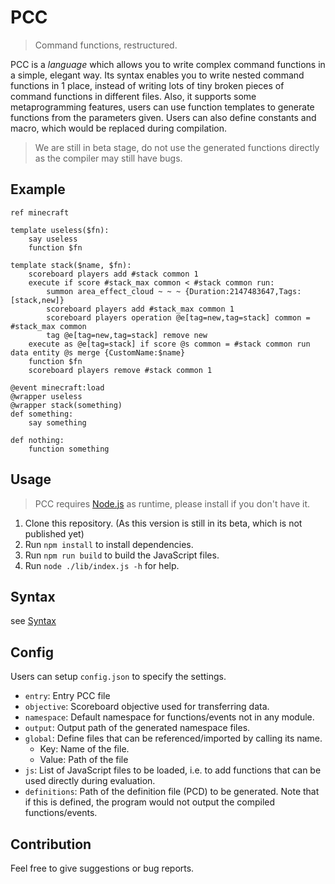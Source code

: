# PCC

> Command functions, restructured.

PCC is a *language* which allows you to write complex command functions in a simple, elegant way.
Its syntax enables you to write nested command functions in 1 place, instead of writing lots of tiny broken pieces of command functions in different files.
Also, it supports some metaprogramming features, users can use function templates to generate functions from the parameters given.
Users can also define constants and macro, which would be replaced during compilation.

> We are still in beta stage, do not use the generated functions directly as the compiler may still have bugs.

## Example
```
ref minecraft

template useless($fn):
    say useless
    function $fn

template stack($name, $fn):
    scoreboard players add #stack common 1
    execute if score #stack_max common < #stack common run:
        summon area_effect_cloud ~ ~ ~ {Duration:2147483647,Tags:[stack,new]}
        scoreboard players add #stack_max common 1
        scoreboard players operation @e[tag=new,tag=stack] common = #stack_max common
        tag @e[tag=new,tag=stack] remove new
    execute as @e[tag=stack] if score @s common = #stack common run data entity @s merge {CustomName:$name}
    function $fn
    scoreboard players remove #stack common 1

@event minecraft:load
@wrapper useless
@wrapper stack(something)
def something:
    say something

def nothing:
    function something
```

## Usage
> PCC requires [Node.js](https://nodejs.org/en/) as runtime, please install if you don't have it.

1. Clone this repository. (As this version is still in its beta, which is not published yet)
2. Run `npm install` to install dependencies.
3. Run `npm run build` to build the JavaScript files.
4. Run `node ./lib/index.js -h` for help.

## Syntax
see [Syntax](./syntax.md)

## Config
Users can setup `config.json` to specify the settings.

* `entry`: Entry PCC file
* `objective`: Scoreboard objective used for transferring data.
* `namespace`: Default namespace for functions/events not in any module.
* `output`: Output path of the generated namespace files.
* `global`: Define files that can be referenced/imported by calling its name.
    * Key: Name of the file.
    * Value: Path of the file
* `js`: List of JavaScript files to be loaded, i.e. to add functions that can be used directly during evaluation.
* `definitions`: Path of the definition file (PCD) to be generated. Note that if this is defined, the program would not output the compiled functions/events.

## Contribution
Feel free to give suggestions or bug reports.